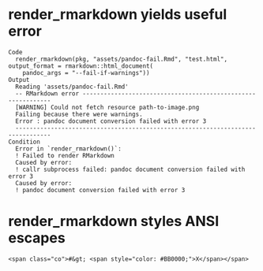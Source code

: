 # render_rmarkdown yields useful error

    Code
      render_rmarkdown(pkg, "assets/pandoc-fail.Rmd", "test.html", output_format = rmarkdown::html_document(
        pandoc_args = "--fail-if-warnings"))
    Output
      Reading 'assets/pandoc-fail.Rmd'
      -- RMarkdown error -------------------------------------------------------------
      [WARNING] Could not fetch resource path-to-image.png
      Failing because there were warnings.
      Error : pandoc document conversion failed with error 3
      --------------------------------------------------------------------------------
    Condition
      Error in `render_rmarkdown()`:
      ! Failed to render RMarkdown
      Caused by error:
      ! callr subprocess failed: pandoc document conversion failed with error 3
      Caused by error:
      ! pandoc document conversion failed with error 3

# render_rmarkdown styles ANSI escapes

    <span class="co">#&gt; <span style="color: #BB0000;">X</span></span>

